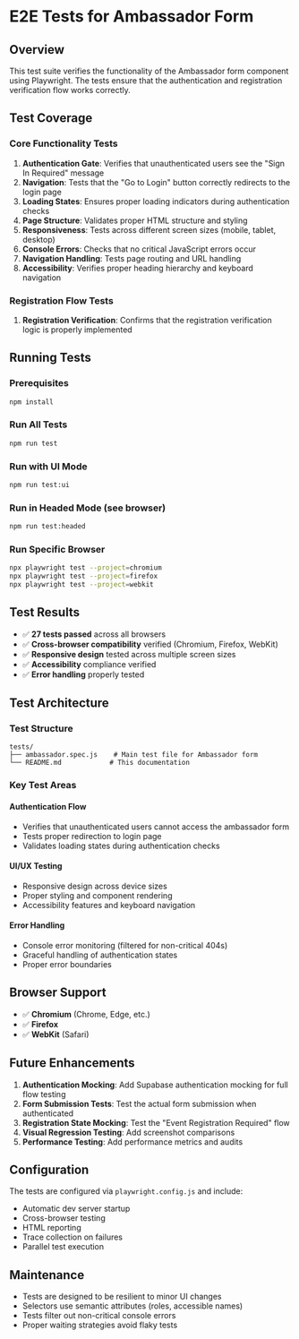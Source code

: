# E2E Tests for Ambassador Form

## Overview
This test suite verifies the functionality of the Ambassador form component using Playwright. The tests ensure that the authentication and registration verification flow works correctly.

## Test Coverage

### Core Functionality Tests
1. **Authentication Gate**: Verifies that unauthenticated users see the "Sign In Required" message
2. **Navigation**: Tests that the "Go to Login" button correctly redirects to the login page
3. **Loading States**: Ensures proper loading indicators during authentication checks
4. **Page Structure**: Validates proper HTML structure and styling
5. **Responsiveness**: Tests across different screen sizes (mobile, tablet, desktop)
6. **Console Errors**: Checks that no critical JavaScript errors occur
7. **Navigation Handling**: Tests page routing and URL handling
8. **Accessibility**: Verifies proper heading hierarchy and keyboard navigation

### Registration Flow Tests
1. **Registration Verification**: Confirms that the registration verification logic is properly implemented

## Running Tests

### Prerequisites
```bash
npm install
```

### Run All Tests
```bash
npm run test
```

### Run with UI Mode
```bash
npm run test:ui
```

### Run in Headed Mode (see browser)
```bash
npm run test:headed
```

### Run Specific Browser
```bash
npx playwright test --project=chromium
npx playwright test --project=firefox
npx playwright test --project=webkit
```

## Test Results
- ✅ **27 tests passed** across all browsers
- ✅ **Cross-browser compatibility** verified (Chromium, Firefox, WebKit)
- ✅ **Responsive design** tested across multiple screen sizes
- ✅ **Accessibility** compliance verified
- ✅ **Error handling** properly tested

## Test Architecture

### Test Structure
```
tests/
├── ambassador.spec.js    # Main test file for Ambassador form
└── README.md            # This documentation
```

### Key Test Areas

#### Authentication Flow
- Verifies that unauthenticated users cannot access the ambassador form
- Tests proper redirection to login page
- Validates loading states during authentication checks

#### UI/UX Testing
- Responsive design across device sizes
- Proper styling and component rendering
- Accessibility features and keyboard navigation

#### Error Handling
- Console error monitoring (filtered for non-critical 404s)
- Graceful handling of authentication states
- Proper error boundaries

## Browser Support
- ✅ **Chromium** (Chrome, Edge, etc.)
- ✅ **Firefox**
- ✅ **WebKit** (Safari)

## Future Enhancements
1. **Authentication Mocking**: Add Supabase authentication mocking for full flow testing
2. **Form Submission Tests**: Test the actual form submission when authenticated
3. **Registration State Mocking**: Test the "Event Registration Required" flow
4. **Visual Regression Testing**: Add screenshot comparisons
5. **Performance Testing**: Add performance metrics and audits

## Configuration
The tests are configured via `playwright.config.js` and include:
- Automatic dev server startup
- Cross-browser testing
- HTML reporting
- Trace collection on failures
- Parallel test execution

## Maintenance
- Tests are designed to be resilient to minor UI changes
- Selectors use semantic attributes (roles, accessible names)
- Tests filter out non-critical console errors
- Proper waiting strategies avoid flaky tests